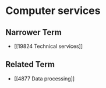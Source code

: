 # Computer services  

## Narrower Term

- [[19824 Technical services]]  

## Related Term

- [[4877 Data processing]]  

